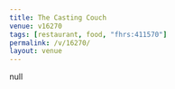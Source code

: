 ```yaml
---
title: The Casting Couch
venue: v16270
tags: [restaurant, food, "fhrs:411570"]
permalink: /v/16270/
layout: venue
---
```

null